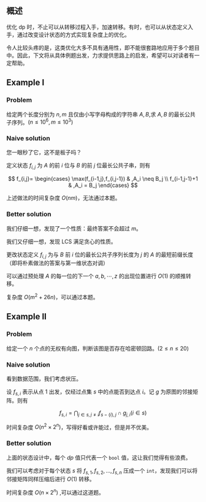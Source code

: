 ## 概述

优化 dp 时，不止可以从转移过程入手，加速转移。有时，也可以从状态定义入手，通过改变设计状态的方式实现复杂度上的优化。

令人比较头疼的是，这类优化大多不具有通用性，即不能很套路地应用于多个题目中。因此，下文将从具体例题出发，力求提供思路上的启发，希望可以对读者有一定帮助。

## Example I

### Problem

给定两个长度分别为 $n,m$ 且仅由小写字母构成的字符串 $A,B$,求 $A,B$ 的最长公共子序列。$(n\le 10^6,m\le 10^3)$

### Naive solution

您一眼秒了它，这不是板子吗？

定义状态 $f_{i,j}$ 为 $A$ 的前 $i$ 位与 $B$ 的前 $j$ 位最长公共子串，则有

$$
f_{i,j}=
\begin{cases}
\max(f_{i-1,j},f_{i,j-1}) & ,A_i \neq B_j \\
f_{i-1,j-1}+1 & ,A_i = B_j 
\end{cases}
$$

上述做法的时间复杂度 $O(nm)$，无法通过本题。

### Better solution

我们仔细一想，发现了一个性质：最终答案不会超过 $m$。

我们又仔细一想，发现 LCS 满足贪心的性质。

更改状态定义 $f_{i,j}$ 为与 $B$ 前 $i$ 位的最长公共子序列长度为 $j$ 的 $A$ 的最短前缀长度（即将朴素做法的答案与第一维状态对调）

可以通过预处理 $A$ 的每一位的下一个 $a,b,\cdots,z$ 的出现位置进行 $O(1)$ 的顺推转移。

复杂度 $O(m^2+26n)$，可以通过本题。

## Example II

### Problem

给定一个 $n$ 个点的无权有向图，判断该图是否存在哈密顿回路。$(2\le n\le 20)$

### Naive solution

看到数据范围，我们考虑状压。

设 $f_{s,i}$ 表示从点 $1$ 出发，仅经过点集 $s$ 中的点能否到达点 $i$。记 $g$ 为原图的邻接矩阵。则有

$$
f_{s, i} = \bigcap_{j\in s, j\neq i}f_{s - \left\{i\right\}, j}\cap g_{j, i} \left(i\in s\right)
$$

时间复杂度 $O(n^2 \times 2^n)$，写得好看或许能过，但是并不优美。

### Better solution

上面的状态设计中，每个 $dp$ 值只代表一个 `bool` 值，这让我们觉得有些浪费。

我们可以考虑对于每个状态 $s$ 将 $f_{s,1},f_{s,2},\dots,f_{s,n}$ 压成一个 `int`，发现我们可以将邻接矩阵同样压缩后进行 $O(1)$ 转移。

时间复杂度 $O(n\times 2^n)$ ,可以通过这道题。
